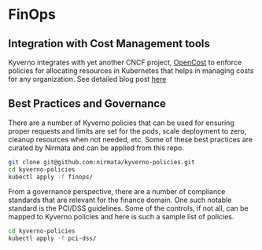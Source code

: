 # FinOps

## Integration with Cost Management tools
Kyverno integrates with yet another CNCF project, [OpenCost](https://github.com/opencost/opencost) to enforce policies for allocating resources in Kubernetes that helps in managing costs for any organization. See detailed blog post [here](https://nirmata.com/2023/05/24/policy-based-cost-management-in-kubernetes-leveraging-opencost-and-kyverno-for-maximum-efficiency/)


## Best Practices and Governance
There are a number of Kyverno policies that can be used for ensuring proper requests and limits are set for the pods, scale deployment to zero, cleanup resources when not needed, etc. Some of these best practices are curated by Nirmata and can be applied from this repo.

```sh
git clone git@github.com:nirmata/kyverno-policies.git
cd kyverno-policies
kubectl apply -f finops/
```

From a governance perspective, there are a number of compliance standards that are relevant for the finance domain. One such notable standard is the PCI/DSS guidelines. Some of the controls, if not all, can be mapped to Kyverno policies and here is such a sample list of policies.

```sh
cd kyverno-policies
kubectl apply -f pci-dss/
```
